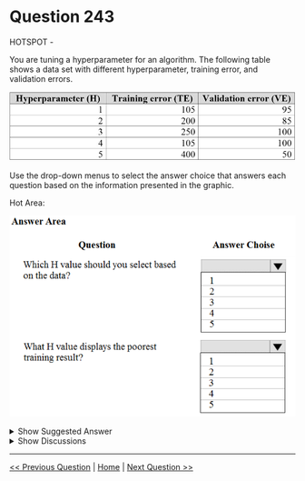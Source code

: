 # Question 243

HOTSPOT -

You are tuning a hyperparameter for an algorithm. The following table shows a data set with different hyperparameter, training error, and validation errors.

![Question Image](images/q243_q_0024900001.png)

Use the drop-down menus to select the answer choice that answers each question based on the information presented in the graphic.

Hot Area:

![Question Image](images/q243_q_0025000001.png)

<details>
  <summary>Show Suggested Answer</summary>

  <img src="images/q243_ans_0_0025100001.png" alt="Answer Image"><br>
<p>Box 1: 4 -</p>
<p>Choose the one which has lower training and validation error and also the closest match.</p>
<p>Minimize variance (difference between validation error and train error).</p>
<p>Box 2: 5 -</p>
<p>Minimize variance (difference between validation error and train error).</p>
<p>Reference:</p>
<p>https://medium.com/comet-ml/organizing-machine-learning-projects-project-management-guidelines-2d2b85651bbd</p>

</details>

<details>
  <summary>Show Discussions</summary>

<blockquote><p><strong>pepmir</strong> <code>(Thu 24 Dec 2020 00:41)</code> - <em>Upvotes: 41</em></p><p>Answers looks correct to me
Difference between Erros:
105-095: 10
200-085: 115
250-100: 150
105-100: 5 ---&gt; This is the best H value. Agree with #4 for Q1
400-050: 350 -&gt; Highest Diff. So Poor for Q2</p></blockquote>
<blockquote><p><strong>HkIsCrazY</strong> <code>(Fri 06 Aug 2021 14:07)</code> - <em>Upvotes: 16</em></p><p>Why would you take the difference? it makes no sense! Best H value should be option A. 105 and 95 

reason - validation error in option A is 95 whereas for option D it is 100.Training error is same in both case.</p></blockquote>
<blockquote><p><strong>snegnik</strong> <code>(Wed 29 Nov 2023 11:35)</code> - <em>Upvotes: 1</em></p><p>It depends on the main measure we use. If it is bias, we should find low numbers, and if it is variance, we should find a small difference. The best way to find a good trade-off between bias and variance is to have low error numbers and a small difference between test and validation errors.</p></blockquote>
<blockquote><p><strong>Yoshizn</strong> <code>(Sun 13 Aug 2023 11:03)</code> - <em>Upvotes: 1</em></p><p>Doing the difference here makes no sense since in the #1H and #4H both has 105 so we will look to the smallest Validation error between #1H and #4H, so 100 &gt; 95 then we will take #1H 1 as the H value to choose.</p></blockquote>
<blockquote><p><strong>akgarg00</strong> <code>(Thu 26 Aug 2021 07:06)</code> - <em>Upvotes: 1</em></p><p>This depends on the trade-off curve validation error and training error are making. If they intersect then we cannot use this logic</p></blockquote>
<blockquote><p><strong>Yilu</strong> <code>(Mon 16 Nov 2020 05:52)</code> - <em>Upvotes: 22</em></p><p>Why not 1 with lowest value in both training and validation?</p></blockquote>
<blockquote><p><strong>swatidorge</strong> <code>(Wed 12 May 2021 05:09)</code> - <em>Upvotes: 2</em></p><p>exactly normally training isn&#x27;t greater than 70% data. if we have 50%-50% split of test and training then it&#x27;s fine to have a closest match.</p></blockquote>
<blockquote><p><strong>nato16</strong> <code>(Tue 30 Mar 2021 08:01)</code> - <em>Upvotes: 2</em></p><p>Yes, why not 1</p></blockquote>
<blockquote><p><strong>sl_mslconsulting</strong> <code>(Tue 19 Nov 2024 20:48)</code> - <em>Upvotes: 1</em></p><p>used ChatGpt 4 and got this explanation which I agreed:
The best hyperparameters to select would be the ones that have the lowest validation error, as this indicates how well the model is likely to perform on unseen data. In this case, that would be the one with a validation error of 50.

The poorest training result would be the one with the highest training error. In this case, that would be the one with a training error of 400.
In general, the goal of hyperparameter tuning is to minimize the validation error, which indicates how well the model is likely to perform on unseen data. The model with the lowest variance isn&#x27;t necessarily the best model. A model with high bias can have low variance, but still be inaccurate. Similarly, a model with low bias can have high variance, but still be accurate. This is known as the bias-variance tradeoff.</p></blockquote>
<blockquote><p><strong>phdykd</strong> <code>(Sat 20 Jan 2024 03:31)</code> - <em>Upvotes: 2</em></p><p>Based on these values, the optimal hyperparameter setting seems to be H1. It has the lowest total error when you consider both the training and validation error, which suggests it may be the best compromise between underfitting and overfitting.

The hyperparameter setting that displays the poorest training result would be H5, as it has the highest training error (TE=400), suggesting it might be underfitting to the training data.</p></blockquote>
<blockquote><p><strong>Gferreira</strong> <code>(Tue 11 Jul 2023 23:39)</code> - <em>Upvotes: 2</em></p><p>chatGcP said : 
The best results are those that have a low training error and a low validation error. In the first case, the training error is 105 and the validation error is 95, while in the second case the training error is 105 and the validation error is 100. Therefore, the first case is better, as the validation error is lower. This indicates that the model is generalizing well and is not &quot;memorizing&quot; the training data.</p></blockquote>
<blockquote><p><strong>Mckay_</strong> <code>(Tue 11 Apr 2023 23:24)</code> - <em>Upvotes: 7</em></p><p>The answer should be 1 and 5. When training/testing a model, the problem of overfitting and underfitting need to be considered. In the case of the best H value. H = 1 clearly produced the best model with minimum validation error on the test dataset (which is the dataset we care about).</p></blockquote>
<blockquote><p><strong>ning</strong> <code>(Thu 01 Dec 2022 14:13)</code> - <em>Upvotes: 1</em></p><p>Poorest training result --&gt; 5
Best H Parameter, this question does not have enough information, we do not know the sample size for training and test data,  If there are both in millions, then no one cares about 100 errors vs 500 errors, if they are only in thousands, then I will only consider 1 and 4, in this case I guess 4 is given slight better results in testing, so I will go 4</p></blockquote>
<blockquote><p><strong>David_Tadeu</strong> <code>(Wed 05 Oct 2022 22:29)</code> - <em>Upvotes: 1</em></p><p>The question is on stack exchange

https://stats.stackexchange.com/questions/570322/how-to-choose-a-models-hyperparameters-in-terms-of-the-variance/570485#570485</p></blockquote>
<blockquote><p><strong>synapse</strong> <code>(Sun 11 Sep 2022 23:00)</code> - <em>Upvotes: 3</em></p><p>The answer is 1 and 5...  Why would you choose an option with the two closest error? Would you choose 300 and 299 as the best ?</p></blockquote>
<blockquote><p><strong>TheCyanideLancer</strong> <code>(Fri 15 Jul 2022 03:32)</code> - <em>Upvotes: 1</em></p><p>Agree with pepmir. 4 has least difference between validation and training result, and box 2 is about &quot;poorest training result&quot; which is by data given, 5</p></blockquote>
<blockquote><p><strong>dija123</strong> <code>(Tue 14 Jun 2022 05:09)</code> - <em>Upvotes: 2</em></p><p>Underfitting – Validation and training error high
Overfitting – Validation error is high, training error low
Good fit – Validation error low, slightly higher than the training error
Unknown fit - Validation error low, training error &#x27;high&#x27;</p></blockquote>
<blockquote><p><strong>nit687</strong> <code>(Wed 15 Dec 2021 21:17)</code> - <em>Upvotes: 2</em></p><p>We have to see which model generalizes well on test data..clearly in option 1 difference of train and test is 10..while in option 4 difference is only 5. So 4th one may generalize well .When we do train and test split , our target is to have as close train and test error along with minimum error</p></blockquote>
<blockquote><p><strong>kty</strong> <code>(Sat 18 Sep 2021 19:49)</code> - <em>Upvotes: 17</em></p><p>the answer is 1 and 5 
for those who calculate the difference between losses, 
if we have 500 and 498 we would then chose this option?</p></blockquote>
<blockquote><p><strong>adbush</strong> <code>(Sat 14 Aug 2021 10:20)</code> - <em>Upvotes: 3</em></p><p>the best model is not 4, it is 1
looking at the difference between training and validation errors is not helpful - by this logic a model with TE 105 VE 110 would also be better than model 1. This is clearly not the case.</p></blockquote>
<blockquote><p><strong>fredgu</strong> <code>(Fri 04 Jun 2021 08:55)</code> - <em>Upvotes: 1</em></p><p>Pepmir&#x27;s explanation is correct.</p></blockquote>
<blockquote><p><strong>Pucha</strong> <code>(Wed 12 May 2021 04:48)</code> - <em>Upvotes: 1</em></p><p>Why not opt 2</p></blockquote>
<blockquote><p><strong>CleMue</strong> <code>(Sat 16 Jan 2021 12:52)</code> - <em>Upvotes: 6</em></p><p>This question is a weird one. The training error here is much higher than the validation error. Usually it&#x27;s the other way around. Depending on the degree of overfitting, the VE can be a lot higher than the TE, but almost never smaller than the TE.

Still the general rule for such a question is: 
1) Go for the H with the smallest VE
2) The H with the highest VE is the worst. Unfortunately here H=3 and H=4 are equally bad, so doesn&#x27;t make sense to choose only one of them
w</p></blockquote>
<blockquote><p><strong>Paa_Kwesi</strong> <code>(Thu 03 Jun 2021 11:04)</code> - <em>Upvotes: 2</em></p><p>So rather this is a case of underfitting</p></blockquote>

</details>

---

[<< Previous Question](question_242.md) | [Home](/index.md) | [Next Question >>](question_244.md)
